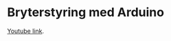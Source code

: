 Bryterstyring med Arduino
=========================

[Youtube link](https://www.youtube.com/watch?v=0UFk8U2z5pY).